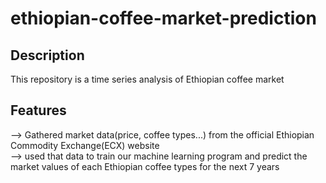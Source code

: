 # ethiopian-coffee-market-prediction

## Description 
This repository is a time series analysis of Ethiopian coffee market

## Features
--> Gathered market data(price, coffee types...) from the official Ethiopian Commodity Exchange(ECX) website <br/>
--> used that data to train our machine learning program and predict the market values of each Ethiopian coffee types for the next 7 years
